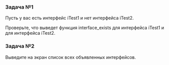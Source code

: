 ### Задача №1

Пусть у вас есть интерфейс iTest1 и нет интерфейса iTest2.

Проверьте, что выведет функция interface_exists для интерфейса iTest1 и для интерфейса iTest2.

### Задача №2

Выведите на экран список всех объявленных интерфейсов.

    